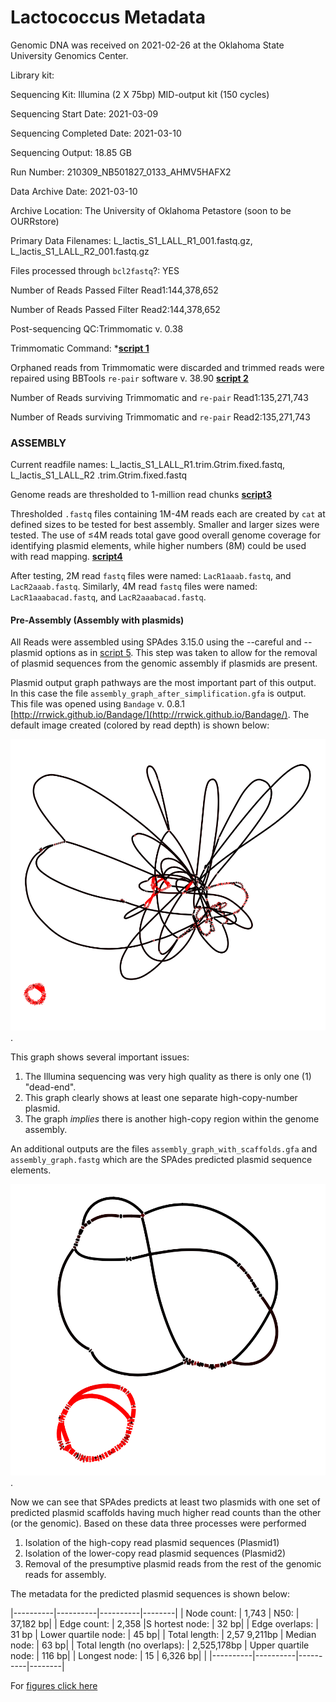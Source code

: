---
---
# Lactococcus Metadata

Genomic DNA was received on 2021-02-26 at the Oklahoma State University Genomics Center.


Library kit:

Sequencing Kit: Illumina (2 X 75bp) MID-output kit (150 cycles)

Sequencing Start Date: 2021-03-09

Sequencing Completed Date: 2021-03-10

Sequencing Output: 18.85 GB

Run Number: 210309_NB501827_0133_AHMV5HAFX2

Data Archive Date: 2021-03-10

Archive Location: The University of Oklahoma Petastore (soon to be OURRstore)

Primary Data Filenames: L_lactis_S1_LALL_R1_001.fastq.gz, L_lactis_S1_LALL_R2_001.fastq.gz

Files processed through `bcl2fastq`?: YES

Number of Reads Passed Filter Read1:144,378,652

Number of Reads Passed Filter Read2:144,378,652

Post-sequencing QC:Trimmomatic v. 0.38 

Trimmomatic Command: ***[script 1](/scripts.md#trim01)**

Orphaned reads from Trimmomatic were discarded and trimmed reads were repaired using BBTools `re-pair` software v. 38.90 **[script 2](/scripts.md#BB01)**

Number of Reads surviving Trimmomatic and `re-pair` Read1:135,271,743

Number of Reads surviving Trimmomatic and `re-pair` Read2:135,271,743

### ASSEMBLY

Current readfile names: L_lactis_S1_LALL_R1.trim.Gtrim.fixed.fastq, L_lactis_S1_LALL_R2
.trim.Gtrim.fixed.fastq

Genome reads are thresholded to 1-million read chunks **[script3](/scripts.md#thresh01)**

Thresholded `.fastq` files containing 1M-4M reads each are created by `cat` at defined sizes to be tested for best assembly. Smaller and larger sizes were tested. The use of ≤4M reads total gave good overall genome coverage for identifying plasmid elements, while higher numbers (8M) could be used with read mapping. 
**[script4](/scripts.md#cat01)**

After testing, 2M read `fastq` files were named: `LacR1aaab.fastq`, and `LacR2aaab.fastq`. Similarly, 4M read `fastq` files were named: `LacR1aaabacad.fastq`, and `LacR2aaabacad.fastq`.

#### Pre-Assembly (Assembly with plasmids)

All Reads were assembled using SPAdes 3.15.0 using the --careful and --plasmid options as in [script 5](/scripts.md#scr05). This step was taken to allow for the removal of plasmid sequences from the genomic assembly if plasmids are present. 

Plasmid output graph pathways are the most important part of this output. In this case the file `assembly_graph_after_simplification.gfa` is output. This file was opened using `Bandage` v. 0.8.1 [http://rrwick.github.io/Bandage/](http://rrwick.github.io/Bandage/). The default image created (colored by read depth) is shown below:

![Lactococcus assembly using --plasmid --careful](/fig/graph1.png).

This graph shows several important issues:
1. The Illumina sequencing was very high quality as there is only one (1) "dead-end".
2. This graph clearly shows at least one separate high-copy-number plasmid.
3. The graph *implies* there is another high-copy region within the genome assembly.

An additional outputs are the files `assembly_graph_with_scaffolds.gfa` and `assembly_graph.fastg` which are the SPAdes predicted plasmid sequence elements. 

![Lactococcus predicted plasmids from SPAdes using --plasmid --careful](/fig/graph0_scaffolding.png).

Now we can see that SPAdes predicts at least two plasmids with one set of predicted plasmid scaffolds having much higher read counts than the other (or the genomic). Based on these data three processes were performed

1. Isolation of the high-copy read plasmid sequences (Plasmid1)
2. Isolation of the lower-copy read plasmid sequences (Plasmid2)
3. Removal of the presumptive plasmid reads from the rest of the genomic reads for assembly. 

The metadata for the predicted plasmid sequences is shown below:

  |----------|----------|----------|--------|
  | Node count:	| 1,743	| N50:	| 37,182 bp|
  | Edge count:	 | 2,358	|S hortest node:	| 32 bp|
  | Edge overlaps:	| 31 bp	| Lower quartile node:	| 45 bp|
  | Total length:	 | 2,57 9,211bp	| Median node:	| 63 bp|
  | Total length (no overlaps):	 | 2,525,178bp	| Upper quartile node:	| 116 bp|
  | Longest node:	| 15  | 6,326 bp| |
  |----------|----------|----------|--------|

  
   
    
	 
	  
	   
	   












For [figures click here](/fig/)